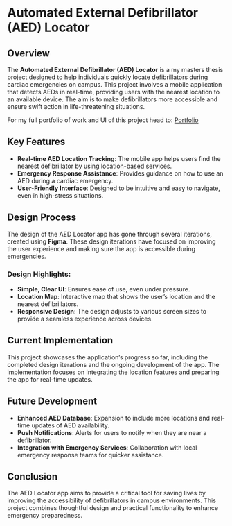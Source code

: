 # Automated External Defibrillator (AED) Locator

## Overview
The **Automated External Defibrillator (AED) Locator** is a my masters thesis project designed to help individuals quickly locate defibrillators during cardiac emergencies on campus. This project involves a mobile application that detects AEDs in real-time, providing users with the nearest location to an available device. The aim is to make defibrillators more accessible and ensure swift action in life-threatening situations.

For my full portfolio of work and UI of this project head to: [Portfolio](https://alejandrap2008.wixsite.com/portfolio)

## Key Features
- **Real-time AED Location Tracking**: The mobile app helps users find the nearest defibrillator by using location-based services.
- **Emergency Response Assistance**: Provides guidance on how to use an AED during a cardiac emergency.
- **User-Friendly Interface**: Designed to be intuitive and easy to navigate, even in high-stress situations.

## Design Process
The design of the AED Locator app has gone through several iterations, created using **Figma**. These design iterations have focused on improving the user experience and making sure the app is accessible during emergencies.

### Design Highlights:
- **Simple, Clear UI**: Ensures ease of use, even under pressure.
- **Location Map**: Interactive map that shows the user’s location and the nearest defibrillators.
- **Responsive Design**: The design adjusts to various screen sizes to provide a seamless experience across devices.

## Current Implementation
This project showcases the application’s progress so far, including the completed design iterations and the ongoing development of the app. The implementation focuses on integrating the location features and preparing the app for real-time updates.

## Future Development
- **Enhanced AED Database**: Expansion to include more locations and real-time updates of AED availability.
- **Push Notifications**: Alerts for users to notify when they are near a defibrillator.
- **Integration with Emergency Services**: Collaboration with local emergency response teams for quicker assistance.

## Conclusion
The AED Locator app aims to provide a critical tool for saving lives by improving the accessibility of defibrillators in campus environments. This project combines thoughtful design and practical functionality to enhance emergency preparedness.
